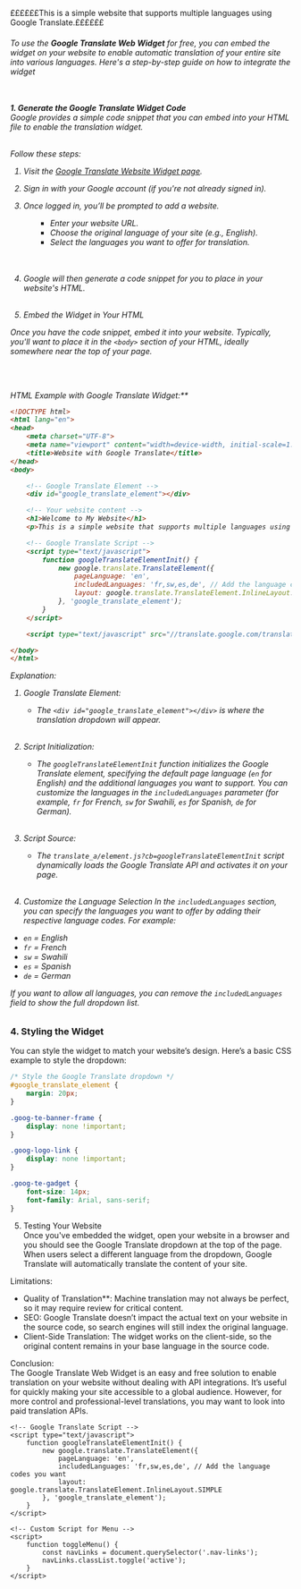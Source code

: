 ££££££This is a simple website that supports multiple languages using Google Translate.££££££
        <h6>To use the <b>Google Translate Web Widget</b> for free, you can embed the widget on your website to enable automatic translation of your entire site into various languages. Here's a step-by-step guide on how to integrate the widget<br><br><br>

<strong>1. Generate the Google Translate Widget Code</strong><br>
Google provides a simple code snippet that you can embed into your HTML file to enable the translation widget.<br><br>

Follow these steps:<br>

1. Visit the [Google Translate Website Widget page](https://translate.google.com/manager/website/).<br>
2. Sign in with your Google account (if you're not already signed in).<br>
3. Once logged in, you’ll be prompted to add a website.<br>
        <ol>
   - Enter your website URL.<br>
   - Choose the original language of your site (e.g., English).<br>
   - Select the languages you want to offer for translation.<br>
        </ol><br><br>
4. Google will then generate a code snippet for you to place in your website's HTML.<br><br>

2. Embed the Widget in Your HTML<br>

Once you have the code snippet, embed it into your website. Typically, you'll want to place it in the `<body>` section of your HTML, ideally somewhere near the top of your page.<br>

<br><br>

HTML Example with Google Translate Widget:**

```html
<!DOCTYPE html>
<html lang="en">
<head>
    <meta charset="UTF-8">
    <meta name="viewport" content="width=device-width, initial-scale=1.0">
    <title>Website with Google Translate</title>
</head>
<body>

    <!-- Google Translate Element -->
    <div id="google_translate_element"></div>

    <!-- Your website content -->
    <h1>Welcome to My Website</h1>
    <p>This is a simple website that supports multiple languages using Google Translate.</p>

    <!-- Google Translate Script -->
    <script type="text/javascript">
        function googleTranslateElementInit() {
            new google.translate.TranslateElement({
                pageLanguage: 'en',
                includedLanguages: 'fr,sw,es,de', // Add the language codes you want
                layout: google.translate.TranslateElement.InlineLayout.SIMPLE
            }, 'google_translate_element');
        }
    </script>

    <script type="text/javascript" src="//translate.google.com/translate_a/element.js?cb=googleTranslateElementInit"></script>

</body>
</html>
```

Explanation:<br>
1. Google Translate Element: <br>
   - The `<div id="google_translate_element"></div>` is where the translation dropdown will appear.<br><br>
   
2. Script Initialization: <br>
   - The `googleTranslateElementInit` function initializes the Google Translate element, specifying the default page language (`en` for English) and the additional languages you want to support. You can customize the languages in the `includedLanguages` parameter (for example, `fr` for French, `sw` for Swahili, `es` for Spanish, `de` for German).<br><br>
   
3. Script Source: <br>
   - The `translate_a/element.js?cb=googleTranslateElementInit` script dynamically loads the Google Translate API and activates it on your page.<br><br>

3. Customize the Language Selection
In the `includedLanguages` section, you can specify the languages you want to offer by adding their respective language codes. For example:
- `en` = English
- `fr` = French
- `sw` = Swahili
- `es` = Spanish
- `de` = German

If you want to allow all languages, you can remove the `includedLanguages` field to show the full dropdown list.

### 4. **Styling the Widget**
You can style the widget to match your website’s design. Here’s a basic CSS example to style the dropdown:

```css
/* Style the Google Translate dropdown */
#google_translate_element {
    margin: 20px;
}

.goog-te-banner-frame {
    display: none !important;
}

.goog-logo-link {
    display: none !important;
}

.goog-te-gadget {
    font-size: 14px;
    font-family: Arial, sans-serif;
}
```

5. Testing Your Website<br>
Once you've embedded the widget, open your website in a browser and you should see the Google Translate dropdown at the top of the page. When users select a different language from the dropdown, Google Translate will automatically translate the content of your site.

Limitations:<br>
- Quality of Translation**: Machine translation may not always be perfect, so it may require review for critical content.<br>
- SEO: Google Translate doesn’t impact the actual text on your website in the source code, so search engines will still index the original language.<br>
- Client-Side Translation: The widget works on the client-side, so the original content remains in your base language in the source code.<br>

Conclusion:<br>
The Google Translate Web Widget is an easy and free solution to enable translation on your website without dealing with API integrations. It’s useful for quickly making your site accessible to a global audience. However, for more control and professional-level translations, you may want to look into paid translation APIs.
    </h6></div>

    <!-- Google Translate Script -->
    <script type="text/javascript">
        function googleTranslateElementInit() {
            new google.translate.TranslateElement({
                pageLanguage: 'en',
                includedLanguages: 'fr,sw,es,de', // Add the language codes you want
                layout: google.translate.TranslateElement.InlineLayout.SIMPLE
            }, 'google_translate_element');
        }
    </script>

<!--     <script type="text/javascript" src="//translate.google.com/translate_a/element.js?cb=googleTranslateElementInit"></script>
 -->
    <!-- Custom Script for Menu -->
    <script>
        function toggleMenu() {
            const navLinks = document.querySelector('.nav-links');
            navLinks.classList.toggle('active');
        }
    </script>
</body>
</html>
